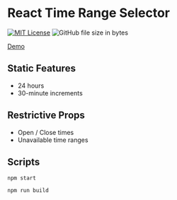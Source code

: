 # React Time Range Selector

[![MIT License](https://img.shields.io/badge/license-MIT-blue.svg)](https://github.com/ryan01010111/react_time_range_selector/blob/main/LICENSE) ![GitHub file size in bytes](https://img.shields.io/github/size/ryan01010111/react_time_range_selector/src/TimeRangeSelector.tsx?label=raw%20size)

[Demo](https://dev-ryan.com)

## Static Features

- 24 hours
- 30-minute increments

## Restrictive Props

- Open / Close times
- Unavailable time ranges

## Scripts

`npm start`

`npm run build`
